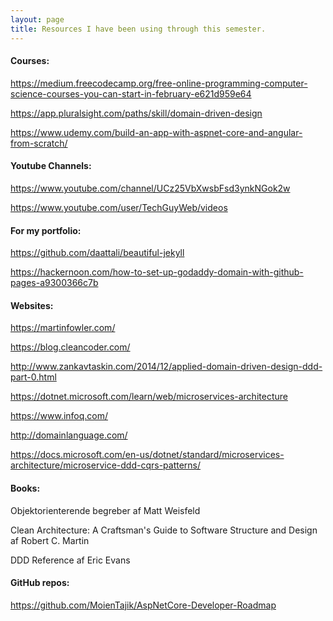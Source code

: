 ```yaml
---
layout: page
title: Resources I have been using through this semester.
---
```


#### Courses:

https://medium.freecodecamp.org/free-online-programming-computer-science-courses-you-can-start-in-february-e621d959e64

https://app.pluralsight.com/paths/skill/domain-driven-design

https://www.udemy.com/build-an-app-with-aspnet-core-and-angular-from-scratch/

#### Youtube Channels:

https://www.youtube.com/channel/UCz25VbXwsbFsd3ynkNGok2w

https://www.youtube.com/user/TechGuyWeb/videos

#### For my portfolio:

https://github.com/daattali/beautiful-jekyll

https://hackernoon.com/how-to-set-up-godaddy-domain-with-github-pages-a9300366c7b

#### Websites:

https://martinfowler.com/

https://blog.cleancoder.com/

http://www.zankavtaskin.com/2014/12/applied-domain-driven-design-ddd-part-0.html

https://dotnet.microsoft.com/learn/web/microservices-architecture

https://www.infoq.com/

http://domainlanguage.com/

https://docs.microsoft.com/en-us/dotnet/standard/microservices-architecture/microservice-ddd-cqrs-patterns/

#### Books:

Objektorienterende begreber af Matt Weisfeld

Clean Architecture: A Craftsman's Guide to Software Structure and Design af Robert C. Martin

DDD Reference af Eric Evans

#### GitHub repos:

https://github.com/MoienTajik/AspNetCore-Developer-Roadmap

